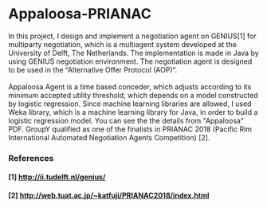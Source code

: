 # Appaloosa-PRIANAC
In this project, I design and implement a negotiation agent on GENIUS[1] for multiparty negotiation, which is a multiagent system developed at the University of Delft, The Netherlands. The implementation is made in Java by using GENIUS negotiation environment. The negotiation agent is designed to be used in the “Alternative Offer Protocol (AOP)”.<br />
<br />
Appaloosa Agent is a time based conceder, which adjusts according to its minimum accepted utility threshold, which depends on a model constructed by logistic regression. Since machine learning libraries are allowed, I used Weka library, which is a machine learning library for Java, in order to build a logistic regression model. You can see the the details from "Appaloosa" PDF. GroupY qualified as one of the finalists in PRIANAC 2018 (Pacific Rim International Automated Negotiation Agents Competition) [2]. <br />
### References
#### [1] http://ii.tudelft.nl/genius/ <br />
#### [2] http://web.tuat.ac.jp/~katfuji/PRIANAC2018/index.html
